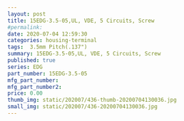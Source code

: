 ```yaml
---
layout: post
title: 15EDG-3.5-05,UL, VDE, 5 Circuits, Screw
#permalink: 
date: 2020-07-04 12:59:30
categories: housing-terminal
tags:  3.5mm Pitch(.137")
summary: 15EDG-3.5-05,UL, VDE, 5 Circuits, Screw
published: true 
series: EDG
part_number: 15EDG-3.5-05
mfg_part_number: 
mfg_part_number2: 
price: 0.00
thumb_img: static/202007/436-thumb-20200704130036.jpg
small_img: static/202007/436-20200704130036.jpg
---
```




